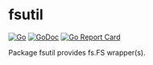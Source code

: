 # fsutil

[![Go](https://github.com/yhlee-tw/fsutil/actions/workflows/go.yaml/badge.svg)](https://github.com/yhlee-tw/fsutil/actions/workflows/go.yaml)
[![GoDoc](https://godoc.org/github.com/yhlee-tw/fsutil?status.svg)](https://pkg.go.dev/github.com/yhlee-tw/fsutil?tab=overview)
[![Go Report Card](https://goreportcard.com/badge/github.com/yhlee-tw/fsutil)](https://goreportcard.com/report/github.com/yhlee-tw/fsutil)

Package fsutil provides fs.FS wrapper(s).
